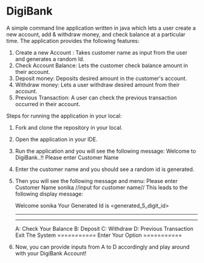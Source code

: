 # DigiBank
A simple command line application written in java which lets a user create a new account, add &amp; withdraw money, and 
check balance at a particular time. 
The application provides the following features:
1. Create a new Account : Takes customer name as input from the user and generates a random Id.
2. Check Account Balance: Lets the customer check balance amount in their account.
3. Deposit money: Deposits desired amount in the customer's account.
4. Withdraw money: Lets a user withdraw desired amount from their account.
5. Previous Transaction: A user can check the previous transaction occurred in their account.

Steps for running the application in your local:
1. Fork and clone the repository in your local.
2. Open the application in your IDE.
3. Run the application and you will see the following message:
   Welcome to DigiBank..!!
   Please enter Customer Name
4. Enter the customer name and you should see a random id is generated.
5. Then you will see the following message and menu:
   Please enter Customer Name
   sonika //input for customer name// This leads to the following display message:
   
   Welcome sonika
   Your Generated Id is <generated_5_digit_id>
   *********************************
   *********************************
   A: Check Your Balance
   B: Deposit
   C: Withdraw
   D: Previous Transaction
   Exit The System
   =*=*=*=*=*=*=*=*=*=*=
   Enter Your Option
   =*=*=*=*=*=*=*=*=*=*=
6. Now, you can provide inputs from A to D accordingly and play around with your DigiBank Account!
